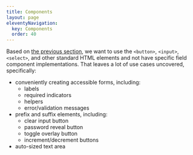 ```yaml
---
title: Components
layout: page
eleventyNavigation:
  key: Components
  order: 40
---
```


Based on [the previous section](/theme), we want to use the `<button>`, `<input>`, `<select>`, and other standard HTML elements and not have specific field component implementations. That leaves a lot of use cases uncovered, specifically:

- conveniently creating accessible forms, including:
  - labels
  - required indicators
  - helpers
  - error/validation messages
- prefix and suffix elements, including:
  - clear input button
  - password reveal button
  - toggle overlay button
  - increment/decrement buttons
- auto-sized text area
